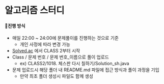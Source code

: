 # 알고리즘 스터디



#### 📌진행 방식

- 매일 22:00 ~ 24:00에 문제풀이를 진행하는 것으로 기준
  - 개인 사정에 따라 변경 가능
- [Solved.ac](https://solved.ac/class) 에서 CLASS 2부터 시작
- Class / 문제 번호 /  문제 번호_이름으로 풀이 업로드
  - ex) CLASS2/1018. 체스판 다시 칠하기/Solution_sh.java
- 문제 업로드시 해당 폴더 내 README.md 파일에 접근 방식과 풀이 과정을 기입
  - 만약 최초 폴더 생성시 파일도 함께 생성


